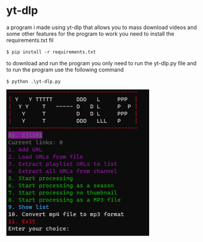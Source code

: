 # yt-dlp
a program i made using yt-dlp that allows you to mass download videos and some other features
for the program to work you need to install the requirements.txt fil

    $ pip install -r requirements.txt

to download and run the program you only need to run the yt-dlp.py file
and to run the program use the following command

    $ python .\yt-dlp.py


![alt text](https://github.com/Sjl101/yt-dlp/blob/main/pic1.png?raw=true)
